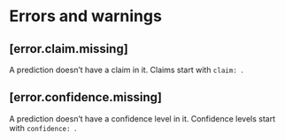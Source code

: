 # Errors and warnings

## [error.claim.missing]

A prediction doesn’t have a claim in it. Claims start with `claim: `.

## [error.confidence.missing]

A prediction doesn’t have a confidence level in it. Confidence levels start with `confidence: `.
